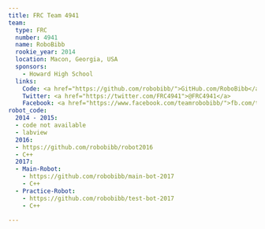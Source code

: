 ```yaml
---
title: FRC Team 4941
team:
  type: FRC
  number: 4941
  name: RoboBibb
  rookie_year: 2014
  location: Macon, Georgia, USA
  sponsors:
    - Howard High School
  links:
    Code: <a href="https://github.com/robobibb/">GitHub.com/RoboBibb</a>
    Twitter: <a href="https://twitter.com/FRC4941">@FRC4941</a>
    Facebook: <a href="https://www.facebook.com/teamrobobibb/">fb.com/teamrobobibb</a>
robot_code:
  2014 - 2015:
  - code not available
  - labview
  2016:
  - https://github.com/robobibb/robot2016
  - C++
  2017:
  - Main-Robot:
    - https://github.com/robobibb/main-bot-2017
    - C++
  - Practice-Robot:
    - https://github.com/robobibb/test-bot-2017
    - C++
    
---
```


